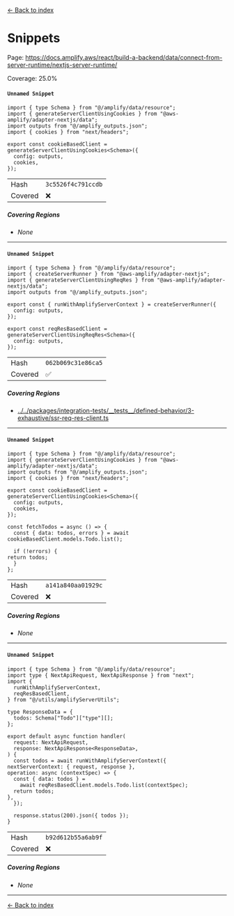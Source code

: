 [<- Back to index](../../../../../../docs-pages.md)

#  Snippets

Page: https://docs.amplify.aws/react/build-a-backend/data/connect-from-server-runtime/nextjs-server-runtime/

Coverage: 25.0%

#### `Unnamed Snippet`

~~~
import { type Schema } from "@/amplify/data/resource";
import { generateServerClientUsingCookies } from "@aws-amplify/adapter-nextjs/data";
import outputs from "@/amplify_outputs.json";
import { cookies } from "next/headers";

export const cookieBasedClient = generateServerClientUsingCookies<Schema>({
  config: outputs,
  cookies,
});

~~~

| | |
| -- | -- |
| Hash | `3c5526f4c791ccdb` |
| Covered | ❌ |

##### Covering Regions

- *None*

---

#### `Unnamed Snippet`

~~~
import { type Schema } from "@/amplify/data/resource";
import { createServerRunner } from "@aws-amplify/adapter-nextjs";
import { generateServerClientUsingReqRes } from "@aws-amplify/adapter-nextjs/data";
import outputs from "@/amplify_outputs.json";

export const { runWithAmplifyServerContext } = createServerRunner({
  config: outputs,
});

export const reqResBasedClient = generateServerClientUsingReqRes<Schema>({
  config: outputs,
});

~~~

| | |
| -- | -- |
| Hash | `062b069c31e86ca5` |
| Covered | ✅ |

##### Covering Regions

- [../../packages/integration-tests/\_\_tests\_\_/defined-behavior/3-exhaustive/ssr-req-res-client.ts](../../../../../../../../packages/integration-tests/__tests__/defined-behavior/3-exhaustive/ssr-req-res-client.ts#L108)

---

#### `Unnamed Snippet`

~~~
import { type Schema } from "@/amplify/data/resource";
import { generateServerClientUsingCookies } from "@aws-amplify/adapter-nextjs/data";
import outputs from "@/amplify_outputs.json";
import { cookies } from "next/headers";

export const cookieBasedClient = generateServerClientUsingCookies<Schema>({
  config: outputs,
  cookies,
});

const fetchTodos = async () => {
  const { data: todos, errors } = await cookieBasedClient.models.Todo.list();

  if (!errors) {
return todos;
  }
};

~~~

| | |
| -- | -- |
| Hash | `a141a840aa01929c` |
| Covered | ❌ |

##### Covering Regions

- *None*

---

#### `Unnamed Snippet`

~~~
import { type Schema } from "@/amplify/data/resource";
import type { NextApiRequest, NextApiResponse } from "next";
import {
  runWithAmplifyServerContext,
  reqResBasedClient,
} from "@/utils/amplifyServerUtils";

type ResponseData = {
  todos: Schema["Todo"]["type"][];
};

export default async function handler(
  request: NextApiRequest,
  response: NextApiResponse<ResponseData>,
) {
  const todos = await runWithAmplifyServerContext({
nextServerContext: { request, response },
operation: async (contextSpec) => {
  const { data: todos } =
    await reqResBasedClient.models.Todo.list(contextSpec);
  return todos;
},
  });

  response.status(200).json({ todos });
}

~~~

| | |
| -- | -- |
| Hash | `b92d612b55a6ab9f` |
| Covered | ❌ |

##### Covering Regions

- *None*

---

[<- Back to index](../../../../../../docs-pages.md)
